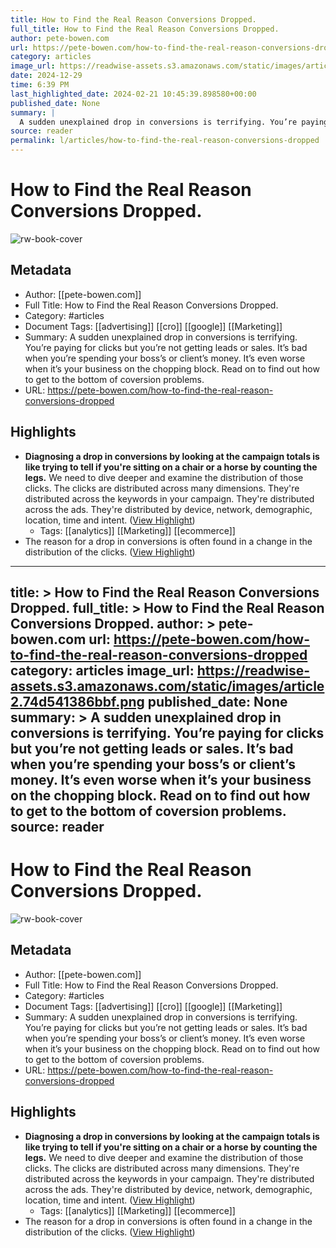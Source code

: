 ```yaml
---
title: How to Find the Real Reason Conversions Dropped.
full_title: How to Find the Real Reason Conversions Dropped.
author: pete-bowen.com
url: https://pete-bowen.com/how-to-find-the-real-reason-conversions-dropped
category: articles
image_url: https://readwise-assets.s3.amazonaws.com/static/images/article2.74d541386bbf.png
date: 2024-12-29
time: 6:39 PM
last_highlighted_date: 2024-02-21 10:45:39.898580+00:00
published_date: None
summary: |
  A sudden unexplained drop in conversions is terrifying. You’re paying for clicks but you’re not getting leads or sales. It’s bad when you’re spending your boss’s or client’s money. It’s even worse when it’s your business on the chopping block. Read on to find out how to get to the bottom of coversion problems.
source: reader
permalink: l/articles/how-to-find-the-real-reason-conversions-dropped
---
```

# How to Find the Real Reason Conversions Dropped.

![rw-book-cover](https://readwise-assets.s3.amazonaws.com/static/images/article2.74d541386bbf.png)

## Metadata
- Author: [[pete-bowen.com]]
- Full Title: How to Find the Real Reason Conversions Dropped.
- Category: #articles
- Document Tags: [[advertising]] [[cro]] [[google]] [[Marketing]] 
- Summary: A sudden unexplained drop in conversions is terrifying. You’re paying for clicks but you’re not getting leads or sales. It’s bad when you’re spending your boss’s or client’s money. It’s even worse when it’s your business on the chopping block. Read on to find out how to get to the bottom of coversion problems.
- URL: https://pete-bowen.com/how-to-find-the-real-reason-conversions-dropped

## Highlights
- **Diagnosing a drop in conversions by looking at the campaign totals is like trying to tell if you're sitting on a chair or a horse by counting the legs.**
  We need to dive deeper and examine the distribution of those clicks.
  The clicks are distributed across many dimensions. They're distributed across the keywords in your campaign. They're distributed across the ads. They're distributed by device, network, demographic, location, time and intent. ([View Highlight](https://read.readwise.io/read/01hq5maajtxqeqc29ew4bamz0d))
    - Tags: [[analytics]] [[Marketing]] [[ecommerce]] 
- The reason for a drop in conversions is often found in a change in the distribution of the clicks. ([View Highlight](https://read.readwise.io/read/01hq5masjzph2gyfanc075sky0))


---
title: >
  How to Find the Real Reason Conversions Dropped.
full_title: >
  How to Find the Real Reason Conversions Dropped.
author: >
  pete-bowen.com
url: https://pete-bowen.com/how-to-find-the-real-reason-conversions-dropped
category: articles
image_url: https://readwise-assets.s3.amazonaws.com/static/images/article2.74d541386bbf.png
published_date: None
summary: >
  A sudden unexplained drop in conversions is terrifying. You’re paying for clicks but you’re not getting leads or sales. It’s bad when you’re spending your boss’s or client’s money. It’s even worse when it’s your business on the chopping block. Read on to find out how to get to the bottom of coversion problems.
source: reader
---
# How to Find the Real Reason Conversions Dropped.

![rw-book-cover](https://readwise-assets.s3.amazonaws.com/static/images/article2.74d541386bbf.png)

## Metadata
- Author: [[pete-bowen.com]]
- Full Title: How to Find the Real Reason Conversions Dropped.
- Category: #articles
- Document Tags: [[advertising]] [[cro]] [[google]] [[Marketing]] 
- Summary: A sudden unexplained drop in conversions is terrifying. You’re paying for clicks but you’re not getting leads or sales. It’s bad when you’re spending your boss’s or client’s money. It’s even worse when it’s your business on the chopping block. Read on to find out how to get to the bottom of coversion problems.
- URL: https://pete-bowen.com/how-to-find-the-real-reason-conversions-dropped

## Highlights
- **Diagnosing a drop in conversions by looking at the campaign totals is like trying to tell if you're sitting on a chair or a horse by counting the legs.**
  We need to dive deeper and examine the distribution of those clicks.
  The clicks are distributed across many dimensions. They're distributed across the keywords in your campaign. They're distributed across the ads. They're distributed by device, network, demographic, location, time and intent. ([View Highlight](https://read.readwise.io/read/01hq5maajtxqeqc29ew4bamz0d))
    - Tags: [[analytics]] [[Marketing]] [[ecommerce]] 
- The reason for a drop in conversions is often found in a change in the distribution of the clicks. ([View Highlight](https://read.readwise.io/read/01hq5masjzph2gyfanc075sky0))


